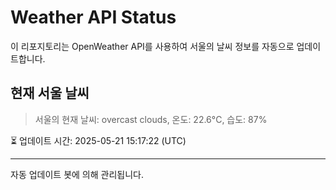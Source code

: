 
# Weather API Status

이 리포지토리는 OpenWeather API를 사용하여 서울의 날씨 정보를 자동으로 업데이트합니다.

## 현재 서울 날씨
> 서울의 현재 날씨: overcast clouds, 온도: 22.6°C, 습도: 87%

⏳ 업데이트 시간: 2025-05-21 15:17:22 (UTC)

---
자동 업데이트 봇에 의해 관리됩니다.
